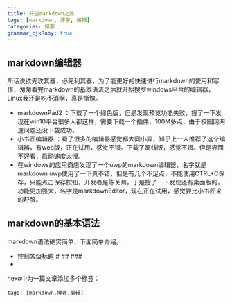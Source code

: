 ```yaml
---
title: 开启markdown之旅
tags: [markdown, 博客, 编辑]
categories: 博客
grammar_cjkRuby: true
---
```

## markdown编辑器
所话说欲先攻其器，必先利其器，为了能更好的快速进行markdown的使用和写作，匆匆看完markdown的基本语法之后就开始搜罗windows平台的编辑器，Linux我还是吃不消啊，真是惭愧。
<!--more-->

* markdownPad2 ：下载了一个绿色版，但是发现预览功能失败，搜了一下发现在win10平台很多人都这样，需要下载一个插件，100M多点，由于校园网网速问题还没下载成功。
*  小书匠编辑器 ：看了很多的编辑器感觉都大同小异，知乎上一人推荐了这个编辑器，有web版，正在试用，感觉不错。下载了离线版，感觉不错。但是界面不好看，启动速度太慢。
* 在windows的应用商店发现了一个uwp的markdown编辑器，名字就是markdown uwp使用了一下真不错，但是有几个不足点，不能使用CTRL+C保存，只能点击保存按钮，开发者是陈关州，于是搜了一下发现还有桌面版的，功能更加强大，名字是markdownEditor，现在正在试用，感觉要比小书匠来的舒服。

## markdown的基本语法
markdown语法确实简单，下面简单介绍。

* 控制各级标题 # ## ###
* 

hexo中为一篇文章添加多个标签：

	tags: [markdown,博客,编辑]

